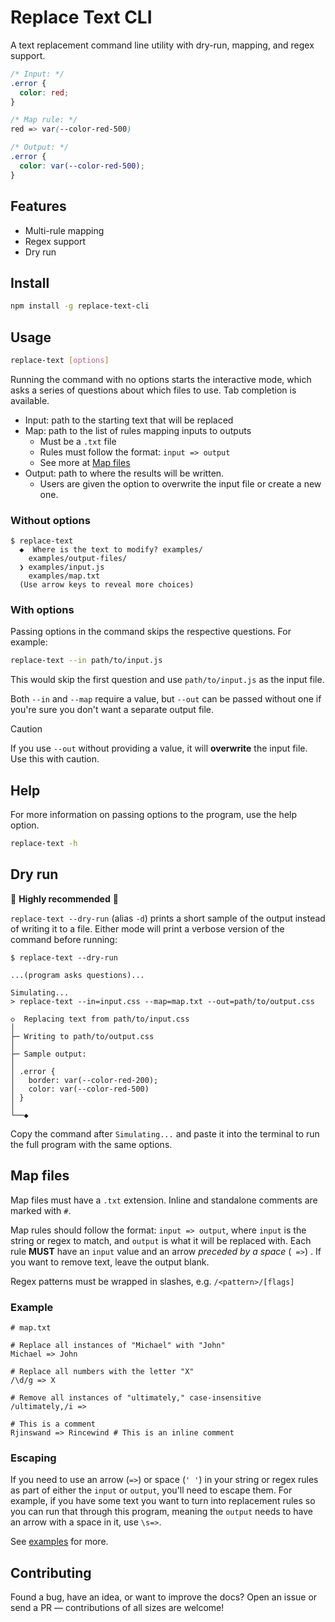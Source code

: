 # Replace Text CLI

A text replacement command line utility with dry-run, mapping, and regex support.

```css
/* Input: */
.error {
  color: red;
}

/* Map rule: */
red => var(--color-red-500)

/* Output: */
.error {
  color: var(--color-red-500);
}
```

## Features

- Multi-rule mapping
- Regex support
- Dry run

## Install

```bash
npm install -g replace-text-cli
```

## Usage

```bash
replace-text [options]
```

Running the command with no options starts the interactive mode, which asks a series of questions about which files to use. Tab completion is available.

- Input: path to the starting text that will be replaced
- Map: path to the list of rules mapping inputs to outputs
  - Must be a `.txt` file
  - Rules must follow the format: `input => output`
  - See more at [Map files](#map-files)
- Output: path to where the results will be written.
  - Users are given the option to overwrite the input file or create a new one.

### Without options

```console
$ replace-text
  ◆  Where is the text to modify? examples/
    examples/output-files/
  ❯ examples/input.js
    examples/map.txt
  (Use arrow keys to reveal more choices)
```

### With options

Passing options in the command skips the respective questions. For example:

```bash
replace-text --in path/to/input.js
```

This would skip the first question and use `path/to/input.js` as the input file.

Both `--in` and `--map` require a value, but `--out` can be passed without one if you're sure you don't want a separate output file.

> [!CAUTION]
> If you use `--out` without providing a value, it will **overwrite** the input file. Use this with caution.

## Help

For more information on passing options to the program, use the help option.

```bash
replace-text -h
```

## Dry run

🚨 **Highly recommended** 🚨

`replace-text --dry-run` (alias `-d`) prints a short sample of the output instead of writing it to a file. Either mode will print a verbose version of the command before running:

```console
$ replace-text --dry-run

...(program asks questions)...

Simulating...
> replace-text --in=input.css --map=map.txt --out=path/to/output.css

◇  Replacing text from path/to/input.css
│
├─ Writing to path/to/output.css
│
├─ Sample output:
│
│ .error {
│   border: var(--color-red-200);
│   color: var(--color-red-500)
│ }
│
└──◆
```

Copy the command after `Simulating...` and paste it into the terminal to run the full program with the same options.

## Map files

Map files must have a `.txt` extension. Inline and standalone comments are marked with `#`.

Map rules should follow the format: `input => output`, where `input` is the string or regex to match, and `output` is what it will be replaced with. Each rule **MUST** have an `input` value and an arrow _preceded by a space_ (` =>`) . If you want to remove text, leave the output blank.

Regex patterns must be wrapped in slashes, e.g. `/<pattern>/[flags]`

### Example

```text title="map.txt"
# map.txt

# Replace all instances of "Michael" with "John"
Michael => John

# Replace all numbers with the letter "X"
/\d/g => X

# Remove all instances of "ultimately," case-insensitive
/ultimately,/i =>

# This is a comment
Rjinswand => Rincewind # This is an inline comment
```

### Escaping

If you need to use an arrow (`=>`) or space (`' '`) in your string or regex rules as part of either the `input` or `output`, you'll need to escape them. For example, if you have some text you want to turn into replacement rules so you can run that through this program, meaning the `output` needs to have an arrow with a space in it, use `\s=>`.

See [examples](examples/color-to-var-map.txt) for more.

## Contributing

Found a bug, have an idea, or want to improve the docs? Open an issue or send a PR — contributions of all sizes are welcome!

